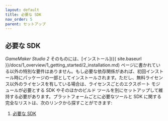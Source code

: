 ```yaml
---
layout: default
title: 必要な SDK
nav_order: 5
parent: セットアップ
---
```


## 必要な SDK

*GameMaker Studio 2* そのものには、[インストール]({{ site.baseurl }}/docs/1_overview/1_getting_started/2_installation.md) ページに書かれている以外の特別な要件はありません。もし必要な依存関係があれば、初回インストール時にパッケージの一部としてインストールされます。ただし、無料ライセンス以外のライセンスを有している場合は、ライセンスごとのエクスポート モジュールが必要とする SDK やそのほかのビルド ツールを別にセットアップして維持する必要があります。プラットフォームごとに必要なツールと SDK に関する完全なリストは、次のリンクから探すことができます:

<ol class="mx-8">
<li><a href="http://help.yoyogames.com/hc/en-us/articles/227860547-Required-SDKs" target="_blank" rel="noopener"><span class="list_link">必要な SDK</span></a></li>
</ol>
